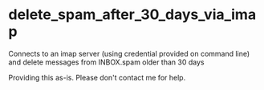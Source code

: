 # delete_spam_after_30_days_via_imap
Connects to an imap server (using credential provided on command line) and delete messages from INBOX.spam older than 30 days

Providing this as-is. Please don't contact me for help.
